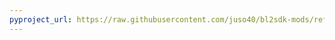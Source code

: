 ```yaml
---
pyproject_url: https://raw.githubusercontent.com/juso40/bl2sdk-mods/refs/heads/main/ping/pyproject.toml
---
```

